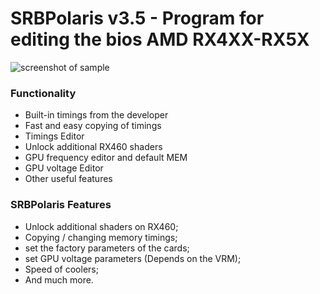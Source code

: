 # SRBPolaris v3.5 - Program for editing the bios AMD RX4XX-RX5X

![screenshot of sample](http://real-mining.ru/wp-content/uploads/2018/02/SRBPolaris-v3.jpg)

### Functionality

- Built-in timings from the developer
- Fast and easy copying of timings
- Timings Editor
- Unlock additional RX460 shaders
- GPU frequency editor and default MEM
- GPU voltage Editor
- Other useful features

### SRBPolaris Features 

- Unlock additional shaders on RX460;
- Copying / changing memory timings;
- set the factory parameters of the cards;
- set GPU voltage parameters (Depends on the VRM);
- Speed of coolers;
- And much more.
